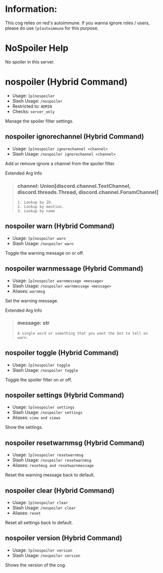 # Information:
This cog relies on red's autoimmune. If you wanna ignore roles / users, please do use `[p]autoimmune` for this purpose.

# NoSpoiler Help

No spoiler in this server.

# nospoiler (Hybrid Command)
 - Usage: `[p]nospoiler `
 - Slash Usage: `/nospoiler `
 - Restricted to: `ADMIN`
 - Checks: `server_only`

Manage the spoiler filter settings.

## nospoiler ignorechannel (Hybrid Command)
 - Usage: `[p]nospoiler ignorechannel <channel> `
 - Slash Usage: `/nospoiler ignorechannel <channel> `

Add or remove ignore a channel from the spoiler filter.

Extended Arg Info
> ### channel: Union[discord.channel.TextChannel, discord.threads.Thread, discord.channel.ForumChannel]
>
>
>     1. Lookup by ID.
>     2. Lookup by mention.
>     3. Lookup by name
>
>
## nospoiler warn (Hybrid Command)
 - Usage: `[p]nospoiler warn `
 - Slash Usage: `/nospoiler warn `

Toggle the warning message on or off.

## nospoiler warnmessage (Hybrid Command)
 - Usage: `[p]nospoiler warnmessage <message> `
 - Slash Usage: `/nospoiler warnmessage <message> `
 - Aliases: `warnmsg`

Set the warning message.

Extended Arg Info
> ### message: str
> ```
> A single word or something that you want the bot to tell on warn.
> ```
## nospoiler toggle (Hybrid Command)
 - Usage: `[p]nospoiler toggle `
 - Slash Usage: `/nospoiler toggle `

Toggle the spoiler filter on or off.

## nospoiler settings (Hybrid Command)
 - Usage: `[p]nospoiler settings `
 - Slash Usage: `/nospoiler settings `
 - Aliases: `view and views`

Show the settings.

## nospoiler resetwarnmsg (Hybrid Command)
 - Usage: `[p]nospoiler resetwarnmsg `
 - Slash Usage: `/nospoiler resetwarnmsg `
 - Aliases: `resetmsg and resetwarnmessage`

Reset the warning message back to default.

## nospoiler clear (Hybrid Command)
 - Usage: `[p]nospoiler clear `
 - Slash Usage: `/nospoiler clear `
 - Aliases: `reset`

Reset all settings back to default.

## nospoiler version (Hybrid Command)
 - Usage: `[p]nospoiler version `
 - Slash Usage: `/nospoiler version `

Shows the version of the cog.
